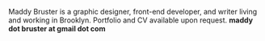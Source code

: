 Maddy Bruster is a graphic designer, front-end developer, and writer living and working in Brooklyn. 
Portfolio and CV available upon request.
**maddy dot bruster at gmail dot com**
